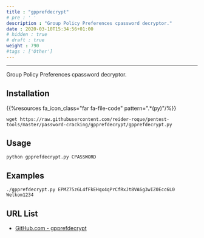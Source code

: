 ```yaml
---
title : "gpprefdecrypt"
# pre : ' '
description : "Group Policy Preferences cpassword decryptor."
date : 2020-03-10T15:34:56+01:00
# hidden : true
# draft : true
weight : 790
#tags : ['Other']
---
```


---

Group Policy Preferences cpassword decryptor.

## Installation

{{%resources fa_icon_class="far fa-file-code" pattern=".*(py)"/%}}

```plain
wget https://raw.githubusercontent.com/reider-roque/pentest-tools/master/password-cracking/gpprefdecrypt/gpprefdecrypt.py
```

## Usage

```plain
python gpprefdecrypt.py CPASSWORD
```

## Examples

```plain
./gpprefdecrypt.py EPMZ75zGL4fFkEHqx4qPrCfRxJt8VA6g3wIZ0Ecc6L0
Welkom1234
```

## URL List

- [GitHub.com - gpprefdecrypt](https://github.com/reider-roque/pentest-tools/tree/master/password-cracking/gpprefdecrypt)
